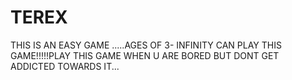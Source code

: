 # TEREX
THIS IS AN EASY GAME .....AGES OF 3- INFINITY CAN PLAY THIS GAME!!!!!PLAY THIS GAME WHEN U ARE BORED BUT DONT GET ADDICTED TOWARDS IT...
